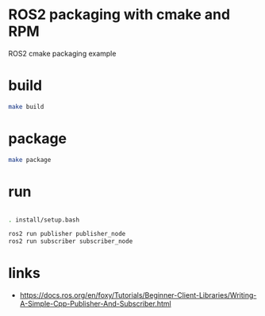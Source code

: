 # ROS2 packaging with cmake and RPM

ROS2 cmake packaging example

# build

```bash
make build
```

# package

```bash
make package
```

# run

```bash

. install/setup.bash

ros2 run publisher publisher_node
ros2 run subscriber subscriber_node

```

# links

- https://docs.ros.org/en/foxy/Tutorials/Beginner-Client-Libraries/Writing-A-Simple-Cpp-Publisher-And-Subscriber.html
